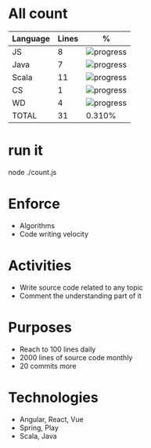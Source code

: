 # All count
|Language|Lines|%|
|----------|-------|--------|
|JS   |8|![progress](http://progressed.io/bar/0 "progress")|
|Java |7|![progress](http://progressed.io/bar/0 "progress")|
|Scala|11|![progress](http://progressed.io/bar/1 "progress")|
|CS   |1|![progress](http://progressed.io/bar/0 "progress")|
|WD   |4|![progress](http://progressed.io/bar/0 "progress")|
|TOTAL|31|0.310%|

# run it
node ./count.js
    
# Enforce
* Algorithms
* Code writing velocity

# Activities
* Write source code related to any topic
* Comment the understanding part of it
    
# Purposes
* Reach to 100 lines daily
* 2000 lines of source code monthly
* 20 commits more

# Technologies
* Angular, React, Vue
* Spring, Play
* Scala, Java
